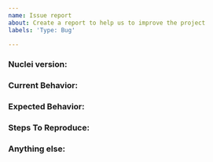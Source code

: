 ```yaml
---
name: Issue report
about: Create a report to help us to improve the project
labels: 'Type: Bug'

---
```


<!-- 
1. Please search to see if an issue already exists for the bug you encountered.
2. For support requests, FAQs or "How to" questions, please use the GitHub Discussions section instead - https://github.com/heckintosh/nuclei/discussions or
3. Join our discord server at https://discord.gg/projectdiscovery and post the question on the #nuclei channel.
-->

<!-- ISSUES MISSING IMPORTANT INFORMATION MAY BE CLOSED WITHOUT INVESTIGATION. -->

### Nuclei version:
<!-- You can find current version of nuclei with "nuclei -version" -->
<!-- We only accept issues that are reproducible on the latest version of nuclei. -->
<!-- You can find the latest version of project at https://github.com/heckintosh/nuclei/releases/ -->

### Current Behavior:
<!-- A concise description of what you're experiencing. -->

### Expected Behavior:
<!-- A concise description of what you expected to happen. -->

### Steps To Reproduce:
<!--
Example: steps to reproduce the behavior:
1. Run 'nuclei -t ... -u ..'
2. See error...
-->


### Anything else:
<!-- Links? References? Screenshots? Anything that will give us more context about the issue that you are encountering! -->
